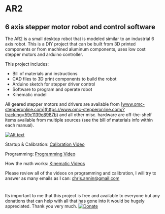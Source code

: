 # AR2

## 6 axis stepper motor robot and control software

The AR2 is a small desktop robot that is modeled similar to an industrial 6 axis robot.  This is a DIY project that can be built from 3D printed components or from machined aluminum components, uses low cost stepper motors and arduino controller.

This project includes:

- Bill of materials and instructions
- CAD files to 3D print components to build the robot
- Arduino sketch for stepper driver control
- Software to program and operate robot
- Kinematic model

All geared stepper motors and drivers are available from  [www.omc-stepperonline.com](https://www.omc-stepperonline.com/?tracking=59c1139e8987b) and all other misc. hardware are off-the-shelf items available from multiple sources (see the bill of materials info within each manual).

[![Alt text](https://img.youtube.com/vi/EAcU4k2Qskk/0.jpg)](https://www.youtube.com/watch?v=EAcU4k2Qskk)

Startup & Calibration: [Calibration Video](https://youtu.be/MMESgfq2Mjg)

Programming: [Programming Video](https://youtu.be/BozgdjE-HR8)

How the math works: [Kinematic Videos](https://youtu.be/FIx6olybAeQ)

Please review all of the videos on programming and calibration,
I will try to answer as many emails as I can: chris.annin@gmail.com
#
Its important to me that this project is free and available to everyone but any donations that
can help with all that has gone into it would be hugely appreciated.  Thank you very much.
[![Donate](https://img.shields.io/badge/Donate-PayPal-green.svg)](https://www.paypal.me/ChrisAnnin)
